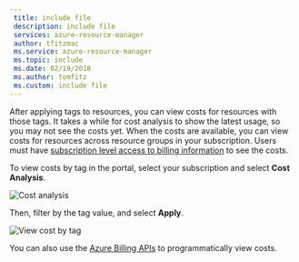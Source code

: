 ```yaml
---
 title: include file
 description: include file
 services: azure-resource-manager
 author: tfitzmac
 ms.service: azure-resource-manager
 ms.topic: include
 ms.date: 02/19/2018
 ms.author: tomfitz
 ms.custom: include file
---
```


After applying tags to resources, you can view costs for resources with those tags. It takes a while for cost analysis to show the latest usage, so you may not see the costs yet. When the costs are available, you can view costs for resources across resource groups in your subscription. Users must have [subscription level access to billing information](../../billing/billing-manage-access.md) to see the costs.

To view costs by tag in the portal, select your subscription and select **Cost Analysis**.

![Cost analysis](./media/powershell-azure-resource-manager/select-cost-analysis.png)

Then, filter by the tag value, and select **Apply**.

![View cost by tag](./media/powershell-azure-resource-manager/view-costs-by-tag.png)

You can also use the [Azure Billing APIs](../../billing/billing-usage-rate-card-overview.md) to programmatically view costs.

